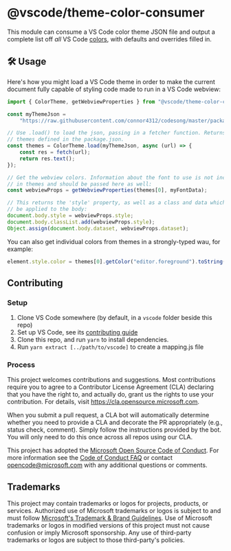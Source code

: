 # @vscode/theme-color-consumer

This module can consume a VS Code color theme JSON file and output a complete
list off _all_ VS Code
[colors](https://code.visualstudio.com/api/references/theme-color), with
defaults and overrides filled in.

## 🛠️ Usage

Here's how you might load a VS Code theme in order to make the current document
fully capable of styling code made to run in a VS Code webview:

```ts
import { ColorTheme, getWebviewProperties } from "@vscode/theme-color-consumer";

const myThemeJson =
	"https://raw.githubusercontent.com/connor4312/codesong/master/package.json";

// Use .load() to load the json, passing in a fetcher function. Returns all
// themes defined in the package.json.
const themes = ColorTheme.load(myThemeJson, async (url) => {
	const res = fetch(url);
	return res.text();
});

// Get the webview colors. Information about the font to use is not included
// in themes and should be passed here as well:
const webviewProps = getWebviewProperties(themes[0], myFontData);

// This returns the 'style' property, as well as a class and data which should
// be applied to the body:
document.body.style = webviewProps.style;
document.body.classList.add(webviewProps.style);
Object.assign(document.body.dataset, webviewProps.dataset);
```

You can also get individual colors from themes in a strongly-typed wau, for
example:

```ts
element.style.color = themes[0].getColor("editor.foreground").toString();
```

## Contributing

### Setup

1. Clone VS Code somewhere (by default, in a `vscode` folder beside this repo)
1. Set up VS Code, see its
   [contributing guide](https://github.com/microsoft/vscode/wiki/How-to-Contribute)
1. Clone this repo, and run `yarn` to install dependencies.
1. Run `yarn extract [../path/to/vscode]` to create a mapping.js file

### Process

This project welcomes contributions and suggestions. Most contributions require
you to agree to a Contributor License Agreement (CLA) declaring that you have
the right to, and actually do, grant us the rights to use your contribution. For
details, visit https://cla.opensource.microsoft.com.

When you submit a pull request, a CLA bot will automatically determine whether
you need to provide a CLA and decorate the PR appropriately (e.g., status check,
comment). Simply follow the instructions provided by the bot. You will only need
to do this once across all repos using our CLA.

This project has adopted the
[Microsoft Open Source Code of Conduct](https://opensource.microsoft.com/codeofconduct/).
For more information see the
[Code of Conduct FAQ](https://opensource.microsoft.com/codeofconduct/faq/) or
contact [opencode@microsoft.com](mailto:opencode@microsoft.com) with any
additional questions or comments.

## Trademarks

This project may contain trademarks or logos for projects, products, or
services. Authorized use of Microsoft trademarks or logos is subject to and must
follow
[Microsoft's Trademark & Brand Guidelines](https://www.microsoft.com/en-us/legal/intellectualproperty/trademarks/usage/general).
Use of Microsoft trademarks or logos in modified versions of this project must
not cause confusion or imply Microsoft sponsorship. Any use of third-party
trademarks or logos are subject to those third-party's policies.
